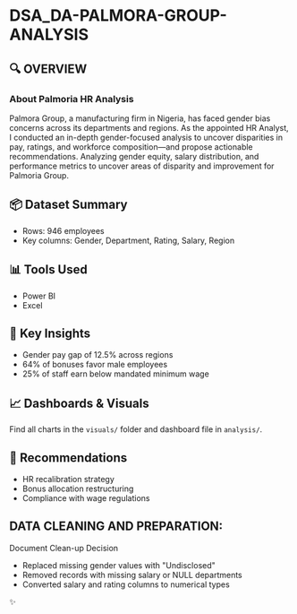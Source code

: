 # DSA_DA-PALMORA-GROUP-ANALYSIS

## 🔍 OVERVIEW
### About Palmoria HR Analysis

Palmora Group, a manufacturing firm in Nigeria, has faced gender bias concerns across its departments and regions. As the appointed HR Analyst, I conducted an in-depth gender-focused 
analysis to uncover disparities in pay, ratings, and workforce composition—and propose actionable recommendations.
Analyzing gender equity, salary distribution, and performance metrics to uncover areas of disparity and improvement for Palmoria Group.

## 📦 Dataset Summary
- Rows: 946 employees
- Key columns: Gender, Department, Rating, Salary, Region

## 📊 Tools Used
- Power BI
- Excel

## 🚀 Key Insights
- Gender pay gap of 12.5% across regions
- 64% of bonuses favor male employees
- 25% of staff earn below mandated minimum wage

## 📈 Dashboards & Visuals
Find all charts in the `visuals/` folder and dashboard file in `analysis/`.

## 📌 Recommendations
- HR recalibration strategy
- Bonus allocation restructuring
- Compliance with wage regulations


## DATA CLEANING AND PREPARATION:
Document Clean-up Decision
 - Replaced missing gender values with "Undisclosed"
 - Removed records with missing salary or NULL departments
 - Converted salary and rating columns to numerical types

✨
